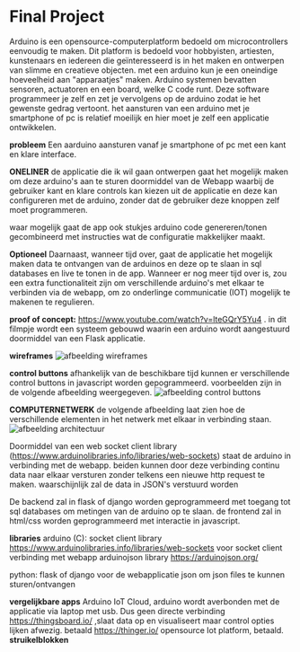 # Final Project

Arduino is een opensource-computerplatform bedoeld om microcontrollers eenvoudig te maken. Dit platform is bedoeld voor hobbyisten, artiesten, kunstenaars en iedereen die geïnteresseerd is in het maken en ontwerpen van slimme en creatieve objecten.
met een  arduino kun je een oneindige hoeveelheid aan "apparaatjes" maken. Arduino systemen bevatten sensoren, actuatoren en een board, welke C code runt.  Deze software programmeer je zelf en zet je vervolgens op de arduino zodat ie het gewenste gedrag vertoont. het aansturen van een arduino met je smartphone of pc is relatief moeilijk en hier moet je zelf een applicatie ontwikkelen. 

__probleem__
Een aarduino aansturen vanaf je smartphone of pc met een kant en klare interface.

__ONELINER__
de applicatie die ik wil gaan ontwerpen gaat het mogelijk maken om deze arduino's aan te sturen doormiddel van de Webapp waarbij de gebruiker kant en klare controls kan kiezen uit de applicatie en deze kan configureren met de arduino, zonder dat de gebruiker deze knoppen zelf moet  programmeren.

waar mogelijk gaat de app ook stukjes arduino code genereren/tonen gecombineerd met instructies wat de configuratie makkelijker maakt.

__Optioneel__
Daarnaast, wanneer tijd over, gaat de applicatie het mogelijk maken data te  ontvangen van de arduinos en deze op te slaan in sql databases en live te tonen in de app.
Wanneer er nog meer tijd over is, zou een extra functionaliteit zijn om verschillende arduino's met elkaar te verbinden via de webapp, om zo onderlinge communicatie (IOT) mogelijk te makenen te regulieren.  

__proof of concept:__ https://www.youtube.com/watch?v=lteGQrY5Yu4 . in dit filmpje wordt een systeem gebouwd waarin een arduino wordt aangestuurd doormiddel van een Flask applicatie.

__wireframes__
![afbeelding wireframes](https://github.com/uva-webapps/project-martijnwijs/blob/master/wireframesmetuitleg.jpg)

__control buttons__
afhankelijk van de beschikbare tijd kunnen er verschillende control buttons in javascript worden gepogrammeerd. 
voorbeelden zijn in de volgende afbeelding weergegeven.
![afbeelding control buttons](https://github.com/uva-webapps/project-martijnwijs/blob/master/buttons.jpg)

__COMPUTERNETWERK__
de volgende afbeelding laat zien hoe de verschillende elementen in het netwerk met elkaar in verbinding staan.
![afbeelding architectuur](https://github.com/uva-webapps/project-martijnwijs/blob/master/architectuur.jpg)

Doormiddel van een web socket client library  (https://www.arduinolibraries.info/libraries/web-sockets)
staat de arduino in verbinding met de webapp. beiden kunnen door deze  verbinding continu data naar elkaar versturen zonder telkens een nieuwe http request te maken. waarschijnlijk zal de data in JSON's verstuurd worden

De backend  zal in flask of django worden geprogrammeerd met toegang tot sql databases om metingen van de arduino op te slaan.
de frontend zal in html/css worden geprogrammeerd met interactie in javascript.

__libraries__
arduino (C):
socket client library https://www.arduinolibraries.info/libraries/web-sockets voor socket client verbinding met webapp
arduinojson library https://arduinojson.org/

python:
flask of django voor de webapplicatie
json om json files  te kunnen sturen/ontvangen

__vergelijkbare apps__
Arduino IoT Cloud, arduino wordt averbonden met de applicatie via laptop met usb. Dus geen directe verbinding 
https://thingsboard.io/ ,slaat data op en visualiseert maar control opties lijken afwezig. betaald
https://thinger.io/ opensource  Iot platform, betaald.
__struikelblokken__

